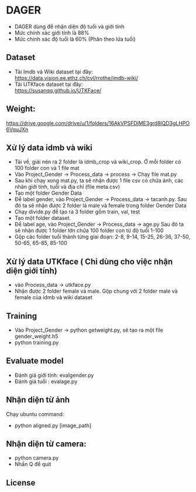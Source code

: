 ﻿# DAGER

- DAGER dùng để nhận diện độ tuổi và giới tính
- Mức chính xác giới tính là 88%
- Mức chính xác độ tuổi là 60% (Phân theo lứa tuổi)

## Dataset
- Tải Imdb và Wiki dataset tại đây: 
https://data.vision.ee.ethz.ch/cvl/rrothe/imdb-wiki/
- Tải UTKface dataset tại đây:  
https://susanqq.github.io/UTKFace/

## Weight:

https://drive.google.com/drive/u/1/folders/16AkVPSFDjME3grd8lQD3gLHPO6VquJXn

## Xử lý data idmb và wiki
-	Tải về, giải nén ra 2 folder là idmb_crop và wiki_crop. Ở mỗi folder có 100 folder con và 1 file mat
-	Vào Project_Gender -> Process_data -> process -> Chạy file mat.py
-	Sau khi chạy xong mat.py, ta sẽ nhận được 1 file csv có chứa ảnh, các nhãn giới tính, tuổi và địa chỉ (file meta.csv) 
-	Tạo một folder 	Gender Data
-	Để label gender, vào Project_Gender -> Process_data -> tacanh.py.
Sau đó ta sẽ nhận được 2 folder  là male và female trong folder Gender Data
-	Chạy divide.py để tạo ra 3 folder gồm train, val, test
-	Tạo một folder dataset.
-	Để label age, vào Project_Gender -> Process_data -> age.py
Sau đó ta sẽ nhận được 1 folder lớn chứa 100 folder con từ độ tuổi 1-100
-	Gộp các folder tuổi thành từng giai đoạn: 2-8, 9-14, 15-25, 26-36, 37-50, 50-65, 65-85, 85-100
## Xử lý data UTKface ( Chỉ dùng cho việc nhận diện giới tính)
- vào Process_data -> utkface.py
- Nhận được 2 folder female và male. Gộp chung với 2 folder male và female của idmb và wiki dataset
## Training
- 	Vào Project_Gender -> python getweight.py, sẽ tạo ra một file gender_weight.h5
-	python training.py
## Evaluate model 
-	Đánh giá giới tính: evalgender.py
-   Đánh giá tuổi : evalage.py
## Nhận diện từ ảnh 
Chạy ubuntu command: 
- python aligned.py [image_path]

## Nhận diện từ camera:
- python camera.py
- Nhấn Q để quit
## License